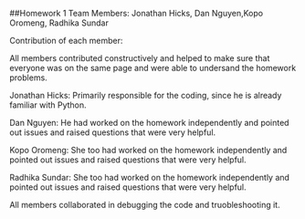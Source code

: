 ##Homework 1 
Team Members: Jonathan Hicks, Dan Nguyen,Kopo Oromeng, Radhika Sundar

Contribution of each member:

All members contributed constructively and helped to make sure that everyone was on the same page and were able to undersand the homework problems.

Jonathan Hicks: Primarily responsible for the coding, since he is already familiar with Python.

Dan Nguyen: He had worked on the homework independently and pointed out issues and raised questions that were very helpful.

Kopo Oromeng: She too had worked on the homework independently and pointed out issues and raised questions that were very helpful.

Radhika Sundar: She too had worked on the homework independently and pointed out issues and raised questions that were very helpful.

All members collaborated in debugging the code and truobleshooting it.
